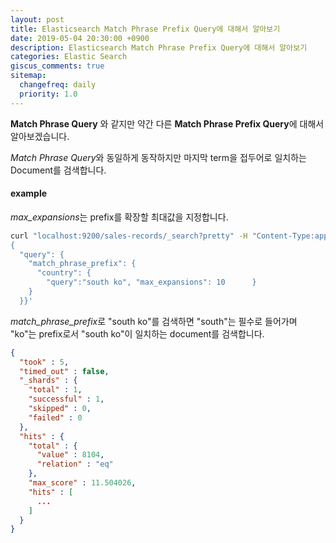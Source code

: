 ```yaml
---
layout: post
title: Elasticsearch Match Phrase Prefix Query에 대해서 알아보기
date: 2019-05-04 20:30:00 +0900
description: Elasticsearch Match Phrase Prefix Query에 대해서 알아보기
categories: Elastic Search
giscus_comments: true
sitemap:
  changefreq: daily
  priority: 1.0
---
```


**Match Phrase Query** 와 같지만 약간 다른 **Match Phrase Prefix Query**에 대해서 알아보겠습니다.

*Match Phrase Query*와 동일하게 동작하지만 마지막 term을 접두어로 일치하는 Document를 검색합니다.

#### example

*max_expansions*는 prefix를 확장할 최대값을 지정합니다.

```bash
curl "localhost:9200/sales-records/_search?pretty" -H "Content-Type:application/json" -d '
{
  "query": {
    "match_phrase_prefix": {
      "country": {
        "query":"south ko", "max_expansions": 10      }
    }
  }}'
```

*match_phrase_prefix*로 "south ko"를 검색하면 "south"는 필수로 들어가며 "ko"는 prefix로서 "south ko"이 일치하는 document를 검색합니다.

```json
{
  "took" : 5,
  "timed_out" : false,
  "_shards" : {
    "total" : 1,
    "successful" : 1,
    "skipped" : 0,
    "failed" : 0
  },
  "hits" : {
    "total" : {
      "value" : 8104,
      "relation" : "eq"
    },
    "max_score" : 11.504026,
    "hits" : [
      ...
    ]
  }
}
```
